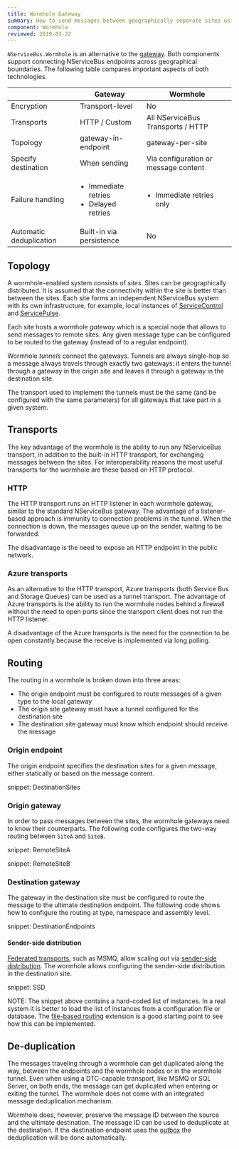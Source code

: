 ```yaml
---
title: Wormhole Gateway
summary: How to send messages between geographically separate sites using Wormhole Gateway 
component: Wormhole
reviewed: 2019-03-22
---
```


`NServiceBus.Wormhole` is an alternative to the [gateway](/nservicebus/gateway/). Both components support connecting NServiceBus endpoints across geographical boundaries. The following table compares important aspects of both technologies.

|                         | Gateway                                 | Wormhole                                                                                |
|-------------------------|-----------------------------------------|-----------------------------------------------------------------------------------------|
| Encryption              | Transport-level                         | No                                                                                      |
| Transports              | HTTP / Custom                           | All NServiceBus Transports / HTTP                                                       |
| Topology                | gateway-in-endpoint                     | gateway-per-site                                                                        |
| Specify destination     | When sending                            | Via configuration or message content                                                           |
| Failure handling        | <ul style="padding-left: 20px;"><li>Immediate retries</li><li>Delayed retries</li></ul> | <ul style="padding-left: 20px;"><li>Immediate retries only</li></ul>                                 |
| Automatic deduplication | Built-in via persistence                | No                                                                                      |


## Topology

A wormhole-enabled system consists of *sites*. Sites can be geographically distributed. It is assumed that the connectivity within the site is better than between the sites. Each site forms an independent NServiceBus system with its own infrastructure, for example, local instances of [ServiceControl](/servicecontrol/) and [ServicePulse](/servicepulse/).

Each site hosts a wormhole *gateway* which is a special node that allows to send messages to remote sites. Any given message type can be configured to be routed to the gateway (instead of to a regular endpoint). 

Wormhole *tunnels* connect the gateways. Tunnels are always single-hop so a message always travels through exactly two gateways: it enters the tunnel through a gateway in the origin site and leaves it through a gateway in the destination site.

The transport used to implement the tunnels must be the same (and be configured with the same parameters) for all gateways that take part in a given system.


## Transports

The key advantage of the wormhole is the ability to run any NServiceBus transport, in addition to the built-in HTTP transport, for exchanging messages between the sites. For interoperability reasons the most useful transports for the wormhole are these based on HTTP protocol.


### HTTP

The HTTP transport runs an HTTP listener in each wormhole gateway, similar to the standard NServiceBus gateway. The advantage of a listener-based approach is immunity to connection problems in the tunnel. When the connection is down, the messages queue up on the sender, waiting to be forwarded.

The disadvantage is the need to expose an HTTP endpoint in the public network.


### Azure transports

As an alternative to the HTTP transport, Azure transports (both Service Bus and Storage Queues) can be used as a tunnel transport. The advantage of Azure transports is the ability to run the wormhole nodes behind a firewall without the need to open ports since the transport client does not run the HTTP listener.

A disadvantage of the Azure transports is the need for the connection to be open constantly because the receive is implemented via long polling.


## Routing


The routing in a wormhole is broken down into three areas:

 * The origin endpoint must be configured to route messages of a given type to the local gateway
 * The origin site gateway must have a tunnel configured for the destination site
 * The destination site gateway must know which endpoint should receive the message


### Origin endpoint

The origin endpoint specifies the destination sites for a given message, either statically or based on the message content.

snippet: DestinationSites


### Origin gateway

In order to pass messages between the sites, the wormhole gateways need to know their counterparts. The following code configures the two-way routing between `SiteA` and `SiteB`.

snippet: RemoteSiteA

snippet: RemoteSiteB


### Destination gateway

The gateway in the destination site must be configured to route the message to the ultimate destination endpoint. The following code shows how to configure the routing at type, namespace and assembly level.

snippet: DestinationEndpoints


#### Sender-side distribution

[Federated transports](/transports/types.md#federated-transports), such as MSMQ, allow scaling out via [sender-side distribution](/transports/msmq/sender-side-distribution.md). The wormhole allows configuring the sender-side distribution in the destination site.

snippet: SSD

NOTE: The snippet above contains a hard-coded list of instances. In a real system it is better to load the list of instances from a configuration file or database. The [file-based routing](/nservicebus/messaging/file-based-routing.md) extension is a good starting point to see how this can be implemented.


## De-duplication

The messages traveling through a wormhole can get duplicated along the way, between the endpoints and the wormhole nodes or in the wormhole tunnel. Even when using a DTC-capable transport, like MSMQ or SQL Server, on both ends, the message can get duplicated when entering or exiting the tunnel. The wormhole does not come with an integrated message deduplication mechanism.

Wormhole does, however, preserve the message ID between the source and the ultimate destination. The message ID can be used to deduplicate at the destination. If the destination endpoint uses the [outbox](/nservicebus/outbox/) the deduplication will be done automatically.
